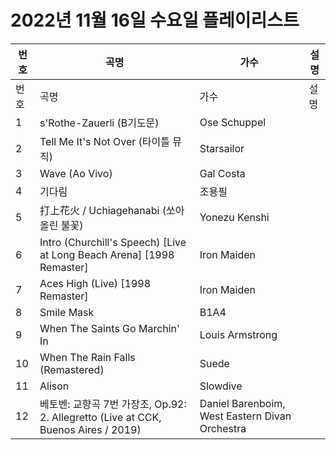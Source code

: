 # 2022년 11월 16일 수요일 플레이리스트

| 번호 | 곡명 | 가수 | 설명 |
|------|------|------|------|
| 번호 | 곡명 | 가수 | 설명 |
| 1 | s'Rothe-Zauerli (B기도문) | Ose Schuppel |  |
| 2 | Tell Me It's Not Over (타이틀 뮤직) | Starsailor |  |
| 3 | Wave (Ao Vivo) | Gal Costa |  |
| 4 | 기다림 | 조용필 |  |
| 5 | 打上花火 / Uchiagehanabi (쏘아올린 불꽃) | Yonezu Kenshi |  |
| 6 | Intro (Churchill's Speech) [Live at Long Beach Arena] [1998 Remaster] | Iron Maiden |  |
| 7 | Aces High (Live) [1998 Remaster] | Iron Maiden |  |
| 8 | Smile Mask | B1A4 |  |
| 9 | When The Saints Go Marchin' In | Louis Armstrong |  |
| 10 | When The Rain Falls (Remastered) | Suede |  |
| 11 | Alison | Slowdive |  |
| 12 | 베토벤: 교향곡 7번 가장조, Op.92: 2. Allegretto (Live at CCK, Buenos Aires / 2019) | Daniel Barenboim, West Eastern Divan Orchestra |  |

